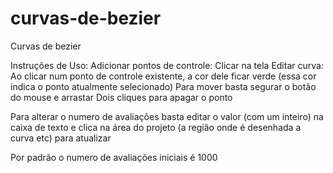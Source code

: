 # curvas-de-bezier
Curvas de bezier

Instruções de Uso: 
Adicionar pontos de controle:
	Clicar na tela
Editar curva:
	Ao clicar num ponto de controle existente, a cor dele ficar verde (essa cor indica o ponto atualmente selecionado)
	Para mover basta segurar o botão do mouse e arrastar
	Dois cliques para apagar o ponto

Para alterar o numero de avaliações basta editar o valor (com um inteiro) na caixa de texto e clica na área do projeto (a região onde é
desenhada a curva etc) para atualizar

Por padrão o numero de avaliações iniciais é 1000
